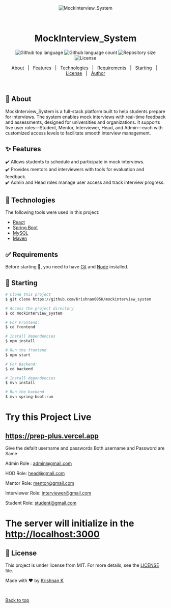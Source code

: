 <div align="center" id="top"> 
  <img src="./.github/app.gif" alt="MockInterview_System" />

  &#xa0;

  <!-- <a href="https://mockinterview_system.netlify.app">Demo</a> -->
</div>

<h1 align="center">MockInterview_System</h1>

<p align="center">
  <img alt="Github top language" src="https://img.shields.io/github/languages/top/Krishnan005K/mockinterview_system?color=56BEB8">

  <img alt="Github language count" src="https://img.shields.io/github/languages/count/Krishnan005K/mockinterview_system?color=56BEB8">

  <img alt="Repository size" src="https://img.shields.io/github/repo-size/Krishnan005K/mockinterview_system?color=56BEB8">

  <img alt="License" src="https://img.shields.io/github/license/Krishnan005K/mockinterview_system?color=56BEB8">

  <!-- <img alt="Github issues" src="https://img.shields.io/github/issues/Krishnan005K/mockinterview_system?color=56BEB8" /> -->

  <!-- <img alt="Github forks" src="https://img.shields.io/github/forks/Krishnan005K/mockinterview_system?color=56BEB8" /> -->

  <!-- <img alt="Github stars" src="https://img.shields.io/github/stars/Krishnan005K/mockinterview_system?color=56BEB8" /> -->
</p>

<!-- Status -->

<!-- <h4 align="center"> 
	🚧  MockInterview_System 🚀 Under construction...  🚧
</h4> 

<hr> -->

<p align="center">
  <a href="#dart-about">About</a> &#xa0; | &#xa0; 
  <a href="#sparkles-features">Features</a> &#xa0; | &#xa0;
  <a href="#rocket-technologies">Technologies</a> &#xa0; | &#xa0;
  <a href="#white_check_mark-requirements">Requirements</a> &#xa0; | &#xa0;
  <a href="#checkered_flag-starting">Starting</a> &#xa0; | &#xa0;
  <a href="#memo-license">License</a> &#xa0; | &#xa0;
  <a href="https://github.com/Krishnan005K" target="_blank">Author</a>
</p>

<br>

## :dart: About ##

MockInterview_System is a full-stack platform built to help students prepare for interviews. The system enables mock interviews with real-time feedback and assessments, designed for universities and organizations. It supports five user roles—Student, Mentor, Interviewer, Head, and Admin—each with customized access levels to facilitate smooth interview management.

## :sparkles: Features ##

:heavy_check_mark: Allows students to schedule and participate in mock interviews.\
:heavy_check_mark: Provides mentors and interviewers with tools for evaluation and feedback.\
:heavy_check_mark: Admin and Head roles manage user access and track interview progress.

## :rocket: Technologies ##

The following tools were used in this project:

- [React](https://reactjs.org/)
- [Spring Boot](https://spring.io/projects/spring-boot)
- [MySQL](https://www.mysql.com/)
- [Maven](https://maven.apache.org/)

## :white_check_mark: Requirements ##

Before starting :checkered_flag:, you need to have [Git](https://git-scm.com) and [Node](https://nodejs.org/en/) installed.

## :checkered_flag: Starting ##

```bash
# Clone this project
$ git clone https://github.com/Krishnan005K/mockinterview_system

# Access the project directory
$ cd mockinterview_system

# For Frontend:
$ cd frontend

# Install dependencies
$ npm install

# Run the frontend
$ npm start

# For Backend:
$ cd backend

# Install dependencies
$ mvn install

# Run the backend
$ mvn spring-boot:run

```

# Try this Project Live
## <https://prep-plus.vercel.app>

Give the defallt username and passwords Both username and Password are Same

Admin Role : admin@gmail.com

HOD Role: head@gmail.com

Mentor Role: mentor@gmail.com

Interviewer Role: interviewer@gmail.com

Student Role: student@gmail.com



# The server will initialize in the <http://localhost:3000>


## :memo: License ##

This project is under license from MIT. For more details, see the [LICENSE](LICENSE.md) file.


Made with :heart: by <a href="https://github.com/Krishnan005K" target="_blank">Krishnan K</a>

&#xa0;

<a href="#top">Back to top</a>
